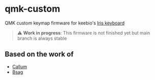 # qmk-custom
QMK custom keymap firmware for keebio's [Iris keyboard](https://keeb.io/collections/iris-split-ergonomic-keyboard)

> :warning: **Work in progress**: This firmware is not finished yet but main branch is always stable

## Based on the work of
* [Callum](https://github.com/callum-oakley/qmk_firmware/tree/master/users/callum)
* [Bsag](https://github.com/bsag/qmk_custom)
